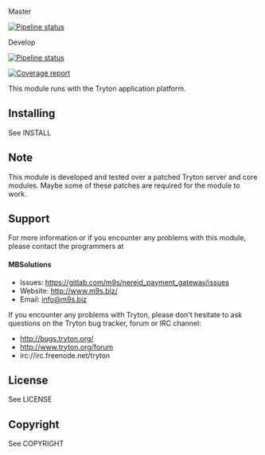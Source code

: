 Master

[![Pipeline status](https://gitlab.com/m9s/nereid_payment_gateway/badges/master/pipeline.svg)](https://gitlab.com/m9s/nereid_payment_gateway/commits/master)

Develop

[![Pipeline status](https://gitlab.com/m9s/nereid_payment_gateway/badges/develop/pipeline.svg)](https://gitlab.com/m9s/nereid_payment_gateway/commits/develop)

[![Coverage report](https://gitlab.com/m9s/nereid_payment_gateway/badges/develop/coverage.svg)](http://m9s.gitlab.io/nereid_payment_gateway)



This module runs with the Tryton application platform.

Installing
----------

See INSTALL

Note
----

This module is developed and tested over a patched Tryton server and
core modules. Maybe some of these patches are required for the module to work.

Support
-------

For more information or if you encounter any problems with this module,
please contact the programmers at

#### MBSolutions

   * Issues:   https://gitlab.com/m9s/nereid_payment_gateway/issues
   * Website:  http://www.m9s.biz/
   * Email:    info@m9s.biz

If you encounter any problems with Tryton, please don't hesitate to ask
questions on the Tryton bug tracker, forum or IRC channel:

   * http://bugs.tryton.org/
   * http://www.tryton.org/forum
   * irc://irc.freenode.net/tryton

License
-------

See LICENSE

Copyright
---------

See COPYRIGHT

